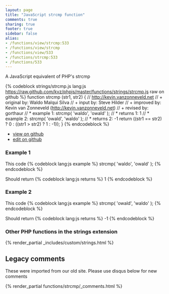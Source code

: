 ```yaml
---
layout: page
title: "JavaScript strcmp function"
comments: true
sharing: true
footer: true
sidebar: false
alias:
- /functions/view/strcmp:533
- /functions/view/strcmp
- /functions/view/533
- /functions/strcmp:533
- /functions/533
---
```

<!-- Generated by Rakefile:build -->
A JavaScript equivalent of PHP's strcmp

{% codeblock strings/strcmp.js lang:js https://raw.github.com/kvz/phpjs/master/functions/strings/strcmp.js raw on github %}
function strcmp (str1, str2) {
  // http://kevin.vanzonneveld.net
  // +   original by: Waldo Malqui Silva
  // +      input by: Steve Hilder
  // +   improved by: Kevin van Zonneveld (http://kevin.vanzonneveld.net)
  // +    revised by: gorthaur
  // *     example 1: strcmp( 'waldo', 'owald' );
  // *     returns 1: 1
  // *     example 2: strcmp( 'owald', 'waldo' );
  // *     returns 2: -1
  return ((str1 == str2) ? 0 : ((str1 > str2) ? 1 : -1));
}
{% endcodeblock %}

 - [view on github](https://github.com/kvz/phpjs/blob/master/functions/strings/strcmp.js)
 - [edit on github](https://github.com/kvz/phpjs/edit/master/functions/strings/strcmp.js)

### Example 1
This code
{% codeblock lang:js example %}
strcmp( 'waldo', 'owald' );
{% endcodeblock %}

Should return
{% codeblock lang:js returns %}
1
{% endcodeblock %}

### Example 2
This code
{% codeblock lang:js example %}
strcmp( 'owald', 'waldo' );
{% endcodeblock %}

Should return
{% codeblock lang:js returns %}
-1
{% endcodeblock %}


### Other PHP functions in the strings extension
{% render_partial _includes/custom/strings.html %}
## Legacy comments
These were imported from our old site. Please use disqus below for new comments
<div style="overflow-y: scroll; max-height: 500px;">
{% render_partial functions/strcmp/_comments.html %}
</div>
